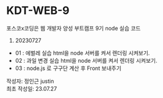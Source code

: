 # KDT-WEB-9
포스코x코딩은 웹 개발자 양성 부트캠프 9기 node 실습 코드

1. 20230727
 - 01 : 에벌레 실습 html을 node 서버를 켜서 렌더링 시켜보기. 
 - 02 : 과일 변경 실습 html을 node 서버를 켜서 렌더링 시켜보기.
 - 03 : node.js 로 구구단 계산 후 Front 보내주기

작성자: 정인근 justin   
최초 작성일: 23.07.27

